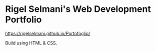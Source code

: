 # Rigel Selmani's Web Development Portfolio

https://rigelselmani.github.io/Portofoglio/

Build using HTML & CSS.


#
